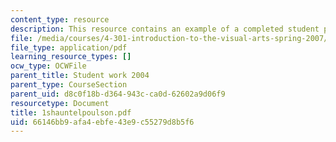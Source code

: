 ```yaml
---
content_type: resource
description: This resource contains an example of a completed student project.
file: /media/courses/4-301-introduction-to-the-visual-arts-spring-2007/66146bb9afa4ebfe43e9c55279d8b5f6_1shauntelpoulson.pdf
file_type: application/pdf
learning_resource_types: []
ocw_type: OCWFile
parent_title: Student work 2004
parent_type: CourseSection
parent_uid: d8c0f18b-d364-943c-ca0d-62602a9d06f9
resourcetype: Document
title: 1shauntelpoulson.pdf
uid: 66146bb9-afa4-ebfe-43e9-c55279d8b5f6
---
```

